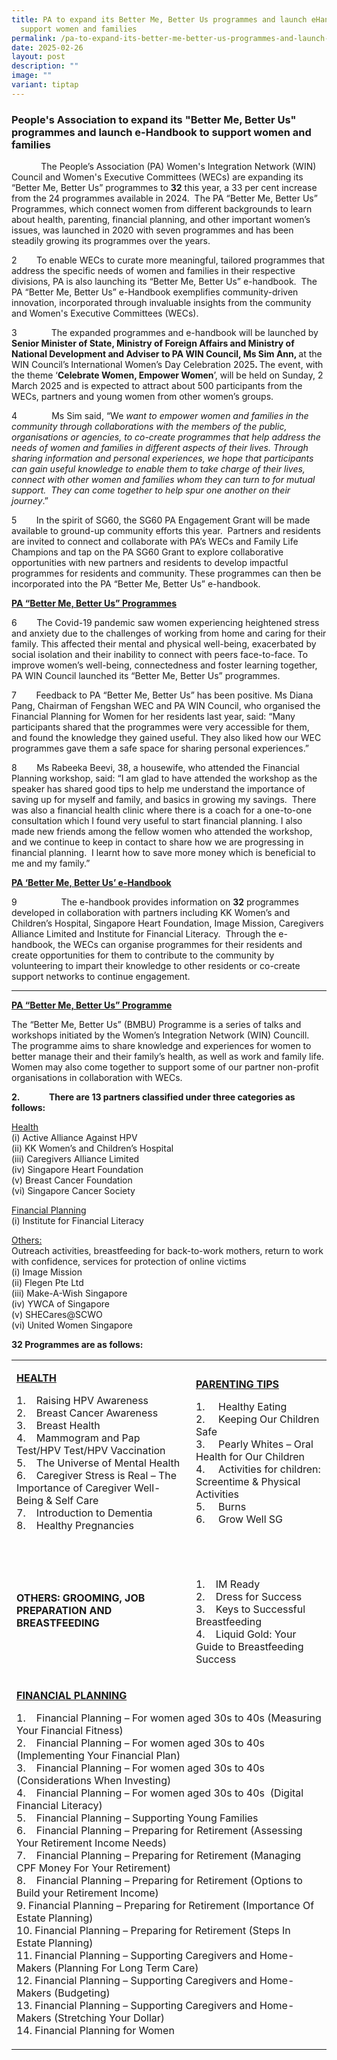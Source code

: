 ```yaml
---
title: PA to expand its Better Me, Better Us programmes and launch eHandbook to
  support women and families
permalink: /pa-to-expand-its-better-me-better-us-programmes-and-launch-ehandbook-to-support-women-and-families/
date: 2025-02-26
layout: post
description: ""
image: ""
variant: tiptap
---
```

<h3>People's Association to expand its "Better Me, Better Us" programmes and launch e-Handbook to support women and families</h3>
<p></p>
<p>&nbsp;&nbsp;&nbsp;&nbsp;&nbsp;&nbsp;&nbsp;&nbsp;&nbsp;&nbsp;&nbsp; The
People’s Association (PA) Women's Integration Network (WIN) Council and
Women's Executive Committees (WECs) are expanding its “Better Me, Better
Us” programmes to <strong>32</strong> this year, a 33 per cent increase from
the 24 programmes available in 2024. &nbsp;The PA “Better Me, Better Us”
Programmes, which connect women from different backgrounds to learn about
health, parenting, financial planning, and other important women’s issues,
was launched in 2020 with seven programmes and has been steadily growing
its programmes over the years.</p>
<p>2&nbsp;&nbsp;&nbsp;&nbsp;&nbsp;&nbsp;&nbsp; To enable WECs to curate more
meaningful, tailored programmes that address the specific needs of women
and families in their respective divisions, PA is also launching its “Better
Me, Better Us” e-handbook.&nbsp; The PA “Better Me, Better Us” e-Handbook
exemplifies community-driven innovation, incorporated through invaluable
insights from the community and Women's Executive Committees (WECs).</p>
<p>3&nbsp;&nbsp;&nbsp;&nbsp;&nbsp;&nbsp;&nbsp;&nbsp;&nbsp;&nbsp;&nbsp;&nbsp;&nbsp;
The expanded programmes and e-handbook will be launched by <strong>Senior Minister of State, Ministry of Foreign Affairs and Ministry of National Development and Adviser to PA WIN Council, Ms Sim Ann, </strong>at
the WIN Council’s<strong> </strong>International Women’s Day Celebration
2025<strong>. </strong>The event, with the theme ‘<strong>Celebrate Women, Empower Women</strong>’,
will be held on Sunday, 2 March 2025 and is expected to attract about 500
participants from the WECs, partners and young women from other women’s
groups.</p>
<p>4&nbsp;&nbsp;&nbsp;&nbsp;&nbsp;&nbsp;&nbsp;&nbsp;&nbsp;&nbsp;&nbsp;&nbsp;&nbsp;
Ms Sim said, “We<em> want to empower women and families in the community through collaborations with the members of the public, organisations or agencies, to co-create programmes that help address the needs of women and families in different aspects of their lives. Through sharing information and personal experiences, we hope that participants can gain useful knowledge to enable them to take charge of their lives, connect with other women and families whom they can turn to for mutual support.&nbsp; They can come together to help spur one another on their journey</em>.”</p>
<p>5&nbsp;&nbsp;&nbsp;&nbsp;&nbsp;&nbsp;&nbsp; In the spirit of SG60, the
SG60 PA Engagement Grant will be made available to ground-up community
efforts this year. &nbsp;Partners and residents are invited to connect
and collaborate with PA’s WECs and Family Life Champions and tap on the
PA SG60 Grant to explore collaborative opportunities with new partners
and residents to develop impactful programmes for residents and community.
These programmes can then be incorporated into the PA “Better Me, Better
Us” e-handbook.</p>
<p></p>
<p><strong><u>PA “Better Me, Better Us” Programmes</u></strong>
</p>
<p>6&nbsp;&nbsp;&nbsp;&nbsp;&nbsp;&nbsp;&nbsp; The Covid-19 pandemic saw
women experiencing heightened stress and anxiety due to the challenges
of working from home and caring for their family. This affected their mental
and physical well-being, exacerbated by social isolation and their inability
to connect with peers face-to-face. To improve women’s well-being, connectedness
and foster learning together, PA WIN Council launched its “Better Me, Better
Us” programmes.</p>
<p>7&nbsp;&nbsp;&nbsp;&nbsp;&nbsp;&nbsp;&nbsp; Feedback to PA “Better Me,
Better Us” has been positive. Ms Diana Pang, Chairman of Fengshan WEC and
PA WIN Council, who organised the Financial Planning for Women for her
residents last year, said: “Many participants shared that the programmes
were very accessible for them, and found the knowledge they gained useful.
They also liked how our WEC programmes gave them a safe space for sharing
personal experiences.” &nbsp;</p>
<p>8&nbsp;&nbsp;&nbsp;&nbsp;&nbsp;&nbsp;&nbsp; Ms Rabeeka Beevi, 38, a housewife,
who attended the Financial Planning workshop, said: “I am glad to have
attended the workshop as the speaker has shared good tips to help me understand
the importance of saving up for myself and family, and basics in growing
my savings.&nbsp; There was also a financial health clinic where there
is a coach for a one-to-one consultation which I found very useful to start
financial planning. I also made new friends among the fellow women who
attended the workshop, and we continue to keep in contact to share how
we are progressing in financial planning.&nbsp; I learnt how to save more
money which is beneficial to me and my family.”</p>
<p></p>
<p><strong><u>PA ‘Better Me, Better Us’ e-Handbook</u></strong>
</p>
<p>9&nbsp;&nbsp;&nbsp;&nbsp;&nbsp;&nbsp;&nbsp;&nbsp;&nbsp;&nbsp;&nbsp;&nbsp;&nbsp;&nbsp;&nbsp;&nbsp;&nbsp;
The e-handbook provides information on <strong>32</strong> programmes developed
in collaboration with partners including KK Women’s and Children’s Hospital,
Singapore Heart Foundation, Image Mission, Caregivers Alliance Limited
and Institute for Financial Literacy. &nbsp;Through the e-handbook, the
WECs can organise programmes for their residents and create opportunities
for them to contribute to the community by volunteering to impart their
knowledge to other residents or co-create support networks to continue
engagement.</p>
<p></p>
<hr>
<p><strong><u>PA “Better Me, Better Us” Programme</u></strong>
</p>
<p>The “Better Me, Better Us” (BMBU) Programme is a series of talks and workshops
initiated by the Women’s Integration Network (WIN) Councill. The programme
aims to share knowledge and experiences for women to better manage their
and their family’s health, as well as work and family life. Women may also
come together to support some of our partner non-profit organisations in
collaboration with WECs.</p>
<p><strong>2.&nbsp;&nbsp;&nbsp;&nbsp;&nbsp;&nbsp;&nbsp;&nbsp;&nbsp;&nbsp;&nbsp;&nbsp;&nbsp; There are 13 partners classified under three categories as follows:</strong>
</p>
<p><u>Health</u>
<br>(i) Active Alliance Against HPV
<br>(ii) KK Women’s and Children’s Hospital
<br>(iii) Caregivers Alliance Limited
<br>(iv) Singapore Heart Foundation
<br>(v) Breast Cancer Foundation
<br>(vi) Singapore Cancer Society</p>
<p><u>Financial Planning</u>
<br>(i) Institute for Financial Literacy</p>
<p><u>Others:</u>
<br>Outreach activities, breastfeeding for back-to-work mothers, return to
work with confidence, services for protection of online victims
<br>(i) Image Mission
<br>(ii) Flegen Pte Ltd
<br>(iii) Make-A-Wish Singapore
<br>(iv) YWCA of Singapore
<br>(v) SHECares@SCWO
<br>(vi) United Women Singapore
<br>
</p>
<p><strong>32 Programmes are as follows:</strong>
</p>
<table style="minWidth: 50px">
<colgroup>
<col>
<col>
</colgroup>
<tbody>
<tr>
<td rowspan="1" colspan="1">
<p><strong><u>HEALTH</u></strong>&nbsp;</p>
<p>1.&nbsp;&nbsp;&nbsp; Raising HPV Awareness
<br>2.&nbsp;&nbsp;&nbsp; Breast Cancer Awareness
<br>3.&nbsp;&nbsp;&nbsp; Breast Health
<br>4.&nbsp;&nbsp;&nbsp; Mammogram and Pap Test/HPV Test/HPV Vaccination&nbsp;&nbsp;&nbsp;
<br>5.&nbsp;&nbsp;&nbsp; The Universe of Mental Health
<br>6.&nbsp;&nbsp;&nbsp; Caregiver Stress is Real – The Importance of Caregiver
Well-Being &amp; Self Care
<br>7.&nbsp;&nbsp;&nbsp; Introduction to Dementia
<br>8.&nbsp;&nbsp;&nbsp; Healthy Pregnancies</p>
<p>&nbsp;</p>
</td>
<td rowspan="1" colspan="1">
<p><strong><u>PARENTING TIPS</u>&nbsp;&nbsp;</strong>
</p>
<p>1.&nbsp;&nbsp;&nbsp;&nbsp; Healthy Eating
<br>2.&nbsp;&nbsp;&nbsp;&nbsp; Keeping Our Children Safe
<br>3.&nbsp;&nbsp;&nbsp;&nbsp; Pearly Whites – Oral Health for Our Children
<br>4.&nbsp;&nbsp;&nbsp;&nbsp; Activities for children: Screentime &amp; Physical
Activities
<br>5.&nbsp;&nbsp;&nbsp;&nbsp; Burns
<br>6.&nbsp;&nbsp;&nbsp;&nbsp; Grow Well SG</p>
<p>&nbsp;</p>
</td>
</tr>
<tr>
<td rowspan="1" colspan="1">
<p><strong>OTHERS: GROOMING, JOB PREPARATION AND BREASTFEEDING</strong>
</p>
<p>&nbsp;</p>
</td>
<td rowspan="1" colspan="1">
<p>1.&nbsp;&nbsp;&nbsp; IM Ready
<br>2.&nbsp;&nbsp;&nbsp; Dress for Success
<br>3.&nbsp;&nbsp;&nbsp; Keys to Successful Breastfeeding
<br>4.&nbsp;&nbsp;&nbsp; Liquid Gold: Your Guide to Breastfeeding Success</p>
</td>
</tr>
<tr>
<td rowspan="1" colspan="2">
<p><strong><u>FINANCIAL PLANNING</u></strong>
</p>
<p>1.&nbsp;&nbsp;&nbsp; Financial Planning – For women aged 30s to 40s (Measuring
Your Financial Fitness)
<br>2.&nbsp;&nbsp;&nbsp; Financial Planning – For women aged 30s to 40s (Implementing
Your Financial Plan)
<br>3.&nbsp;&nbsp;&nbsp; Financial Planning – For women aged 30s to 40s&nbsp;
(Considerations When Investing)&nbsp;
<br>4.&nbsp;&nbsp;&nbsp; Financial Planning – For women aged 30s to 40s&nbsp;
(Digital Financial Literacy)&nbsp;
<br>5.&nbsp;&nbsp;&nbsp; Financial Planning – Supporting Young Families
<br>6.&nbsp;&nbsp;&nbsp; Financial Planning – Preparing for Retirement (Assessing
Your Retirement Income Needs)&nbsp;
<br>7.&nbsp;&nbsp;&nbsp; Financial Planning – Preparing for Retirement (Managing
CPF Money For Your Retirement)&nbsp;
<br>8.&nbsp;&nbsp;&nbsp; Financial Planning – Preparing for Retirement (Options
to Build your Retirement Income)&nbsp;
<br>9. Financial Planning – Preparing for Retirement (Importance Of Estate
Planning)&nbsp;
<br>10. Financial Planning – Preparing for Retirement (Steps In Estate Planning)&nbsp;
<br>11. Financial Planning – Supporting Caregivers and Home-Makers (Planning
For Long Term Care)&nbsp;
<br>12. Financial Planning – Supporting Caregivers and Home-Makers (Budgeting)&nbsp;
<br>13. Financial Planning – Supporting Caregivers and Home-Makers (Stretching
Your Dollar)&nbsp;
<br>14. Financial Planning for Women</p>
</td>
</tr>
</tbody>
</table>
<p></p>